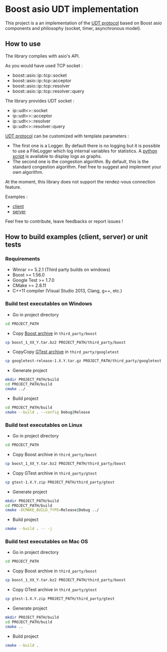 # Boost asio UDT implementation

This project is a an implementation of the [UDT protocol](http://udt.sourceforge.net)
based on Boost asio components and philosophy (socket, timer, asynchronous model).

## How to use

The library complies with asio's API.

As you would have used TCP socket :
  * boost::asio::ip::tcp::socket
  * boost::asio::ip::tcp::acceptor
  * boost::asio::ip::tcp::resolver
  * boost::asio::ip::tcp::resolver::query
  
The library provides UDT socket :
  * ip::udt<>::socket
  * ip::udt<>::acceptor
  * ip::udt<>::resolver
  * ip::udt<>::resolver::query
  
[UDT protocol](/src/udt/ip/udt.h) can be customized with template parameters :
  * The first one is a Logger. By default there is no logging but it is possible
  to use a FileLogger which log internal variables for statistics. A [python 
  script](/tools/plot.py) is available to display logs as graphs.
  * The second one is the congestion algorithm. By default, this is the standard 
  congestion algorithm. Feel free to suggest and implement your own algorithm.

At the moment, this library does not support the rendez-vous connection feature.

Examples :
  * [client](./src/udt_client/main.cpp)
  * [server](./src/udt_server/main.cpp)

Feel free to contribute, leave feedbacks or report issues !

## How to build examples (client, server) or unit tests

### Requirements

  * Winrar >= 5.2.1 (Third party builds on windows)
  * Boost >= 1.56.0
  * Google Test >= 1.7.0
  * CMake >= 2.8.11
  * C++11 compiler (Visual Studio 2013, Clang, g++, etc.)
  
### Build test executables on Windows

* Go in project directory

```bash
cd PROJECT_PATH
```

* Copy [Boost archive](http://www.boost.org/users/download/) in ``third_party/boost``

```bash
cp boost_1_XX_Y.tar.bz2 PROJECT_PATH/third_party/boost
```

* CopyCopy [GTest archive](https://github.com/google/googletest/releases) in ``third_party/googletest``

```bash
cp googletest-release-1.X.Y.tar.gz PROJECT_PATH/third_party/googletest
```

* Generate project

```bash
mkdir PROJECT_PATH/build
cd PROJECT_PATH/build
cmake ../
```

* Build project

```bash
cd PROJECT_PATH/build
cmake --build . --config Debug|Release
```

### Build test executables on Linux

* Go in project directory

```bash
cd PROJECT_PATH
```

* Copy Boost archive in ``third_party/boost``

```bash
cp boost_1_XX_Y.tar.bz2 PROJECT_PATH/third_party/boost
```

* Copy GTest archive in ``third_party/gtest``

```bash
cp gtest-1.X.Y.zip PROJECT_PATH/third_party/gtest
```

* Generate project

```bash
mkdir PROJECT_PATH/build
cd PROJECT_PATH/build
cmake -DCMAKE_BUILD_TYPE=Release|Debug ../
```

* Build project

```bash
cmake --build . -- -j
```

### Build test executables on Mac OS

* Go in project directory

```bash
cd PROJECT_PATH
```

* Copy Boost archive in ``third_party/boost``

```bash
cp boost_1_XX_Y.tar.bz2 PROJECT_PATH/third_party/boost
```

* Copy GTest archive in ``third_party/gtest``

```bash
cp gtest-1.X.Y.zip PROJECT_PATH/third_party/gtest
```

* Generate project

```bash
mkdir PROJECT_PATH/build
cd PROJECT_PATH/build
cmake ..
```

* Build project

```bash
cmake --build .
```
